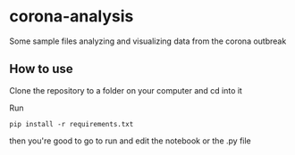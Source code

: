 # corona-analysis
Some sample files analyzing and visualizing data from the corona outbreak

## How to use

Clone the repository to a folder on your computer and cd into it

Run
```
pip install -r requirements.txt
```

then you're good to go to run and edit the notebook or the .py file

